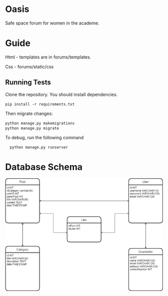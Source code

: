 
# Oasis

Safe space forum for women in the academe.
# Guide
Html - templates are in forums/templates.

Css - forums/static/css

## Running Tests

Clone the repository.
You should install dependencies.
```shell
pip install -r requirements.txt
```
Then migrate changes:
```shell
python manage.py makemigrations
python manage.py migrate
```
To debug, run the following command

```shell
  python manage.py runserver
```

# Database Schema
![Database Schema](DatabaseSchema.png)